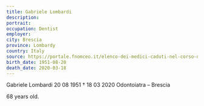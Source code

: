 ```yaml
---
title: Gabriele Lombardi
description: 
portrait: 
occupation: Dentist
employer: 
city: Brescia
province: Lombardy
country: Italy 
source: https://portale.fnomceo.it/elenco-dei-medici-caduti-nel-corso-dellepidemia-di-covid-19/
birth_date: 1951-08-20
death_date: 2020-03-18
---
```


Gabriele Lombardi 20 08 1951 † 18 03 2020
Odontoiatra – Brescia

68 years old.